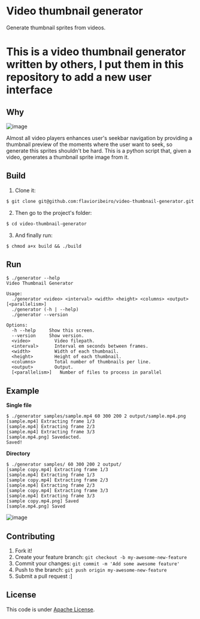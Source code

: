 # Video thumbnail generator
Generate thumbnail sprites from videos.

# This is a video thumbnail generator written by others, I put them in this repository to add a new user interface

## Why

![image](https://cloud.githubusercontent.com/assets/244265/11234416/b1a67230-8d95-11e5-97a4-c2acdcbf72f7.png)

Almost all video players enhances user's seekbar navigation by providing a thumbnail preview of the moments where the user want to seek, so generate this sprites shouldn't be hard. This is a python script that, given a video, generates a thumbnail sprite image from it.

## Build

1. Clone it:

```sh
$ git clone git@github.com:flavioribeiro/video-thumbnail-generator.git
```

2. Then go to the project's folder:

```sh
$ cd video-thumbnail-generator
```

3. And finally run:
```shell
$ chmod a+x build && ./build
```

## Run
```shell
$ ./generator --help
Video Thumbnail Generator

Usage:
  ./generator <video> <interval> <width> <height> <columns> <output> [<parallelism>]
  ./generator (-h | --help)
  ./generator --version

Options:
  -h --help     Show this screen.
  --version     Show version.
  <video>         Video filepath.
  <interval>      Interval em seconds between frames.
  <width>         Width of each thumbnail.
  <height>        Height of each thumbnail.
  <columns>       Total number of thumbnails per line.
  <output>        Output.
  [<parallelism>]   Number of files to process in parallel
```

## Example
**Single file**
```shell
$ ./generator samples/sample.mp4 60 300 200 2 output/sample.mp4.png
[sample.mp4] Extracting frame 1/3
[sample.mp4] Extracting frame 2/3
[sample.mp4] Extracting frame 3/3
[sample.mp4.png] Savedacted.
Saved!
```

**Directory**
```shell
$ ./generator samples/ 60 300 200 2 output/
[sample copy.mp4] Extracting frame 1/3
[sample.mp4] Extracting frame 1/3
[sample copy.mp4] Extracting frame 2/3
[sample.mp4] Extracting frame 2/3
[sample copy.mp4] Extracting frame 3/3
[sample.mp4] Extracting frame 3/3
[sample copy.mp4.png] Saved
[sample.mp4.png] Saved
```

![image](https://cloud.githubusercontent.com/assets/244265/11234316/b42913a6-8d94-11e5-865a-128ea8d801f7.png)


## Contributing

1. Fork it!
2. Create your feature branch: `git checkout -b my-awesome-new-feature`
3. Commit your changes: `git commit -m 'Add some awesome feature'`
4. Push to the branch: `git push origin my-awesome-new-feature`
5. Submit a pull request :]

## License

This code is under [Apache License](https://github.com/flavioribeiro/video-thumbnail-generator/blob/master/LICENSE).
